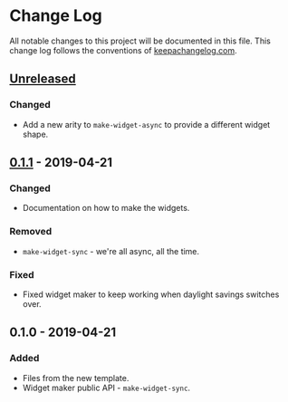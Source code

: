 # Change Log
All notable changes to this project will be documented in this file. This change log follows the conventions of [keepachangelog.com](http://keepachangelog.com/).

## [Unreleased]
### Changed
- Add a new arity to `make-widget-async` to provide a different widget shape.

## [0.1.1] - 2019-04-21
### Changed
- Documentation on how to make the widgets.

### Removed
- `make-widget-sync` - we're all async, all the time.

### Fixed
- Fixed widget maker to keep working when daylight savings switches over.

## 0.1.0 - 2019-04-21
### Added
- Files from the new template.
- Widget maker public API - `make-widget-sync`.

[Unreleased]: https://github.com/your-name/onion/compare/0.1.1...HEAD
[0.1.1]: https://github.com/your-name/onion/compare/0.1.0...0.1.1

